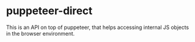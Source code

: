 # puppeteer-direct

This is an API on top of puppeteer, that helps accessing internal JS objects in the browser environment.

